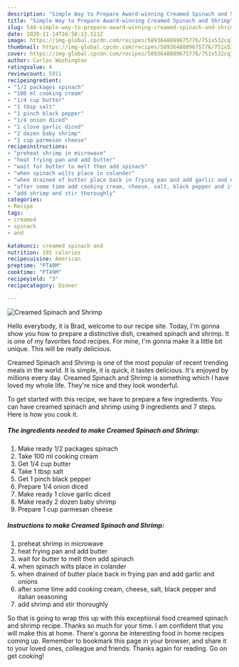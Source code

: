 ```yaml
---
description: "Simple Way to Prepare Award-winning Creamed Spinach and Shrimp"
title: "Simple Way to Prepare Award-winning Creamed Spinach and Shrimp"
slug: 544-simple-way-to-prepare-award-winning-creamed-spinach-and-shrimp
date: 2020-11-14T16:58:13.511Z
image: https://img-global.cpcdn.com/recipes/5893648889675776/751x532cq70/creamed-spinach-and-shrimp-recipe-main-photo.jpg
thumbnail: https://img-global.cpcdn.com/recipes/5893648889675776/751x532cq70/creamed-spinach-and-shrimp-recipe-main-photo.jpg
cover: https://img-global.cpcdn.com/recipes/5893648889675776/751x532cq70/creamed-spinach-and-shrimp-recipe-main-photo.jpg
author: Carlos Washington
ratingvalue: 4
reviewcount: 5911
recipeingredient:
- "1/2 packages spinach"
- "100 ml cooking cream"
- "1/4 cup butter"
- "1 tbsp salt"
- "1 pinch black pepper"
- "1/4 onion diced"
- "1 clove garlic diced"
- "2 dozen baby shrimp"
- "1 cup parmesan cheese"
recipeinstructions:
- "preheat shrimp in microwave"
- "heat frying pan and add butter"
- "wait for butter to melt then add spinach"
- "when spinach wilts place in colander"
- "when drained of butter place back in frying pan and add garlic and onions"
- "after some time add cooking cream, cheese, salt, black pepper and italian seasoning"
- "add shrimp and stir thoroughly"
categories:
- Recipe
tags:
- creamed
- spinach
- and

katakunci: creamed spinach and 
nutrition: 191 calories
recipecuisine: American
preptime: "PT40M"
cooktime: "PT49M"
recipeyield: "3"
recipecategory: Dinner

---
```



![Creamed Spinach and Shrimp](https://img-global.cpcdn.com/recipes/5893648889675776/751x532cq70/creamed-spinach-and-shrimp-recipe-main-photo.jpg)

Hello everybody, it is Brad, welcome to our recipe site. Today, I'm gonna show you how to prepare a distinctive dish, creamed spinach and shrimp. It is one of my favorites food recipes. For mine, I'm gonna make it a little bit unique. This will be really delicious.

Creamed Spinach and Shrimp is one of the most popular of recent trending meals in the world. It is simple, it is quick, it tastes delicious. It's enjoyed by millions every day. Creamed Spinach and Shrimp is something which I have loved my whole life. They're nice and they look wonderful.




To get started with this recipe, we have to prepare a few ingredients. You can have creamed spinach and shrimp using 9 ingredients and 7 steps. Here is how you cook it.

<!--inarticleads1-->

##### The ingredients needed to make Creamed Spinach and Shrimp:

1. Make ready 1/2 packages spinach
1. Take 100 ml cooking cream
1. Get 1/4 cup butter
1. Take 1 tbsp salt
1. Get 1 pinch black pepper
1. Prepare 1/4 onion diced
1. Make ready 1 clove garlic diced
1. Make ready 2 dozen baby shrimp
1. Prepare 1 cup parmesan cheese




<!--inarticleads2-->

##### Instructions to make Creamed Spinach and Shrimp:

1. preheat shrimp in microwave
1. heat frying pan and add butter
1. wait for butter to melt then add spinach
1. when spinach wilts place in colander
1. when drained of butter place back in frying pan and add garlic and onions
1. after some time add cooking cream, cheese, salt, black pepper and italian seasoning
1. add shrimp and stir thoroughly




So that is going to wrap this up with this exceptional food creamed spinach and shrimp recipe. Thanks so much for your time. I am confident that you will make this at home. There's gonna be interesting food in home recipes coming up. Remember to bookmark this page in your browser, and share it to your loved ones, colleague and friends. Thanks again for reading. Go on get cooking!
